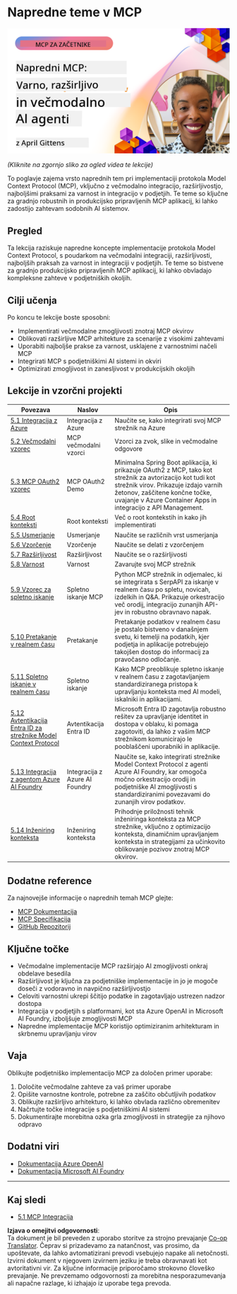 <!--
CO_OP_TRANSLATOR_METADATA:
{
  "original_hash": "d204bc94ea6027d06a703b21b711ca57",
  "translation_date": "2025-08-18T17:47:38+00:00",
  "source_file": "05-AdvancedTopics/README.md",
  "language_code": "sl"
}
-->
# Napredne teme v MCP

[![Napredni MCP: Varnostni, razširljivi in večmodalni AI agenti](../../../translated_images/06.42259eaf91fccfc6d06ef1c126c9db04bbff9e5f60a87b782a2ec2616163142f.sl.png)](https://youtu.be/4yjmGvJzYdY)

_(Kliknite na zgornjo sliko za ogled videa te lekcije)_

To poglavje zajema vrsto naprednih tem pri implementaciji protokola Model Context Protocol (MCP), vključno z večmodalno integracijo, razširljivostjo, najboljšimi praksami za varnost in integracijo v podjetjih. Te teme so ključne za gradnjo robustnih in produkcijsko pripravljenih MCP aplikacij, ki lahko zadostijo zahtevam sodobnih AI sistemov.

## Pregled

Ta lekcija raziskuje napredne koncepte implementacije protokola Model Context Protocol, s poudarkom na večmodalni integraciji, razširljivosti, najboljših praksah za varnost in integraciji v podjetjih. Te teme so bistvene za gradnjo produkcijsko pripravljenih MCP aplikacij, ki lahko obvladajo kompleksne zahteve v podjetniških okoljih.

## Cilji učenja

Po koncu te lekcije boste sposobni:

- Implementirati večmodalne zmogljivosti znotraj MCP okvirov
- Oblikovati razširljive MCP arhitekture za scenarije z visokimi zahtevami
- Uporabiti najboljše prakse za varnost, usklajene z varnostnimi načeli MCP
- Integrirati MCP s podjetniškimi AI sistemi in okviri
- Optimizirati zmogljivost in zanesljivost v produkcijskih okoljih

## Lekcije in vzorčni projekti

| Povezava | Naslov | Opis |
|----------|--------|------|
| [5.1 Integracija z Azure](./mcp-integration/README.md) | Integracija z Azure | Naučite se, kako integrirati svoj MCP strežnik na Azure |
| [5.2 Večmodalni vzorec](./mcp-multi-modality/README.md) | MCP večmodalni vzorci | Vzorci za zvok, slike in večmodalne odgovore |
| [5.3 MCP OAuth2 vzorec](../../../05-AdvancedTopics/mcp-oauth2-demo) | MCP OAuth2 Demo | Minimalna Spring Boot aplikacija, ki prikazuje OAuth2 z MCP, tako kot strežnik za avtorizacijo kot tudi kot strežnik virov. Prikazuje izdajo varnih žetonov, zaščitene končne točke, uvajanje v Azure Container Apps in integracijo z API Management. |
| [5.4 Root konteksti](./mcp-root-contexts/README.md) | Root konteksti | Več o root kontekstih in kako jih implementirati |
| [5.5 Usmerjanje](./mcp-routing/README.md) | Usmerjanje | Naučite se različnih vrst usmerjanja |
| [5.6 Vzorčenje](./mcp-sampling/README.md) | Vzorčenje | Naučite se delati z vzorčenjem |
| [5.7 Razširljivost](./mcp-scaling/README.md) | Razširljivost | Naučite se o razširljivosti |
| [5.8 Varnost](./mcp-security/README.md) | Varnost | Zavarujte svoj MCP strežnik |
| [5.9 Vzorec za spletno iskanje](./web-search-mcp/README.md) | Spletno iskanje MCP | Python MCP strežnik in odjemalec, ki se integrirata s SerpAPI za iskanje v realnem času po spletu, novicah, izdelkih in Q&A. Prikazuje orkestracijo več orodij, integracijo zunanjih API-jev in robustno obravnavo napak. |
| [5.10 Pretakanje v realnem času](./mcp-realtimestreaming/README.md) | Pretakanje | Pretakanje podatkov v realnem času je postalo bistveno v današnjem svetu, ki temelji na podatkih, kjer podjetja in aplikacije potrebujejo takojšen dostop do informacij za pravočasno odločanje. |
| [5.11 Spletno iskanje v realnem času](./mcp-realtimesearch/README.md) | Spletno iskanje | Kako MCP preoblikuje spletno iskanje v realnem času z zagotavljanjem standardiziranega pristopa k upravljanju konteksta med AI modeli, iskalniki in aplikacijami. |
| [5.12 Avtentikacija Entra ID za strežnike Model Context Protocol](./mcp-security-entra/README.md) | Avtentikacija Entra ID | Microsoft Entra ID zagotavlja robustno rešitev za upravljanje identitet in dostopa v oblaku, ki pomaga zagotoviti, da lahko z vašim MCP strežnikom komunicirajo le pooblaščeni uporabniki in aplikacije. |
| [5.13 Integracija z agentom Azure AI Foundry](./mcp-foundry-agent-integration/README.md) | Integracija z Azure AI Foundry | Naučite se, kako integrirati strežnike Model Context Protocol z agenti Azure AI Foundry, kar omogoča močno orkestracijo orodij in podjetniške AI zmogljivosti s standardiziranimi povezavami do zunanjih virov podatkov. |
| [5.14 Inženiring konteksta](./mcp-contextengineering/README.md) | Inženiring konteksta | Prihodnje priložnosti tehnik inženiringa konteksta za MCP strežnike, vključno z optimizacijo konteksta, dinamičnim upravljanjem konteksta in strategijami za učinkovito oblikovanje pozivov znotraj MCP okvirov. |

## Dodatne reference

Za najnovejše informacije o naprednih temah MCP glejte:
- [MCP Dokumentacija](https://modelcontextprotocol.io/)
- [MCP Specifikacija](https://spec.modelcontextprotocol.io/)
- [GitHub Repozitorij](https://github.com/modelcontextprotocol)

## Ključne točke

- Večmodalne implementacije MCP razširjajo AI zmogljivosti onkraj obdelave besedila
- Razširljivost je ključna za podjetniške implementacije in jo je mogoče doseči z vodoravno in navpično razširljivostjo
- Celoviti varnostni ukrepi ščitijo podatke in zagotavljajo ustrezen nadzor dostopa
- Integracija v podjetjih s platformami, kot sta Azure OpenAI in Microsoft AI Foundry, izboljšuje zmogljivosti MCP
- Napredne implementacije MCP koristijo optimiziranim arhitekturam in skrbnemu upravljanju virov

## Vaja

Oblikujte podjetniško implementacijo MCP za določen primer uporabe:

1. Določite večmodalne zahteve za vaš primer uporabe
2. Opišite varnostne kontrole, potrebne za zaščito občutljivih podatkov
3. Oblikujte razširljivo arhitekturo, ki lahko obvlada različno obremenitev
4. Načrtujte točke integracije s podjetniškimi AI sistemi
5. Dokumentirajte morebitna ozka grla zmogljivosti in strategije za njihovo odpravo

## Dodatni viri

- [Dokumentacija Azure OpenAI](https://learn.microsoft.com/en-us/azure/ai-services/openai/)
- [Dokumentacija Microsoft AI Foundry](https://learn.microsoft.com/en-us/ai-services/)

---

## Kaj sledi

- [5.1 MCP Integracija](./mcp-integration/README.md)

**Izjava o omejitvi odgovornosti**:  
Ta dokument je bil preveden z uporabo storitve za strojno prevajanje [Co-op Translator](https://github.com/Azure/co-op-translator). Čeprav si prizadevamo za natančnost, vas prosimo, da upoštevate, da lahko avtomatizirani prevodi vsebujejo napake ali netočnosti. Izvirni dokument v njegovem izvirnem jeziku je treba obravnavati kot avtoritativni vir. Za ključne informacije priporočamo strokovno človeško prevajanje. Ne prevzemamo odgovornosti za morebitna nesporazumevanja ali napačne razlage, ki izhajajo iz uporabe tega prevoda.